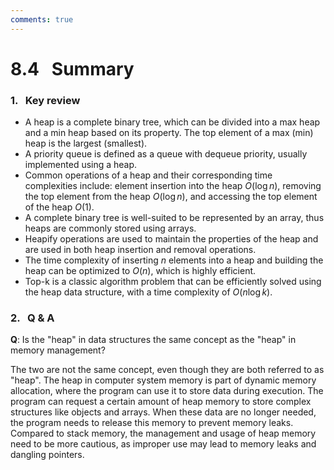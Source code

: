 ```yaml
---
comments: true
---
```


# 8.4 &nbsp; Summary

### 1. &nbsp; Key review

- A heap is a complete binary tree, which can be divided into a max heap and a min heap based on its property. The top element of a max (min) heap is the largest (smallest).
- A priority queue is defined as a queue with dequeue priority, usually implemented using a heap.
- Common operations of a heap and their corresponding time complexities include: element insertion into the heap $O(\log n)$, removing the top element from the heap $O(\log n)$, and accessing the top element of the heap $O(1)$.
- A complete binary tree is well-suited to be represented by an array, thus heaps are commonly stored using arrays.
- Heapify operations are used to maintain the properties of the heap and are used in both heap insertion and removal operations.
- The time complexity of inserting $n$ elements into a heap and building the heap can be optimized to $O(n)$, which is highly efficient.
- Top-k is a classic algorithm problem that can be efficiently solved using the heap data structure, with a time complexity of $O(n \log k)$.

### 2. &nbsp; Q & A

**Q**: Is the "heap" in data structures the same concept as the "heap" in memory management?

The two are not the same concept, even though they are both referred to as "heap". The heap in computer system memory is part of dynamic memory allocation, where the program can use it to store data during execution. The program can request a certain amount of heap memory to store complex structures like objects and arrays. When these data are no longer needed, the program needs to release this memory to prevent memory leaks. Compared to stack memory, the management and usage of heap memory need to be more cautious, as improper use may lead to memory leaks and dangling pointers.
